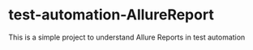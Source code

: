 # test-automation-AllureReport
This is a simple project to understand Allure Reports in test automation
